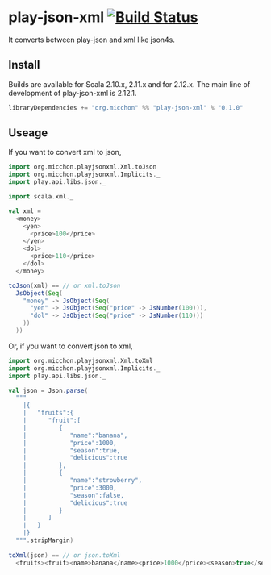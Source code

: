 # play-json-xml [![Build Status](https://travis-ci.org/3tty0n/play-json-xml.svg?branch=master)](https://travis-ci.org/3tty0n/play-json-xml)

It converts between play-json and xml like json4s.

## Install

Builds are available for Scala 2.10.x, 2.11.x and for 2.12.x. The main line of development of play-json-xml is 2.12.1.

```scala
libraryDependencies += "org.micchon" %% "play-json-xml" % "0.1.0"
```

## Useage

If you want to convert xml to json,

```scala
import org.micchon.playjsonxml.Xml.toJson
import org.micchon.playjsonxml.Implicits._
import play.api.libs.json._

import scala.xml._

val xml =
  <money>
    <yen>
      <price>100</price>
    </yen>
    <dol>
      <price>110</price>
    </dol>
  </money>

toJson(xml) == // or xml.toJson
  JsObject(Seq(
    "money" -> JsObject(Seq(
      "yen" -> JsObject(Seq("price" -> JsNumber(100))),
      "dol" -> JsObject(Seq("price" -> JsNumber(110)))
    ))
  ))
```

Or, if you want to convert json to xml,

```scala
import org.micchon.playjsonxml.Xml.toXml
import org.micchon.playjsonxml.Implicits._
import play.api.libs.json._

val json = Json.parse(
  """
    |{
    |   "fruits":{
    |      "fruit":[
    |         {
    |            "name":"banana",
    |            "price":1000,
    |            "season":true,
    |            "delicious":true
    |         },
    |         {
    |            "name":"strowberry",
    |            "price":3000,
    |            "season":false,
    |            "delicious":true
    |         }
    |      ]
    |   }
    |}
  """.stripMargin)
  
toXml(json) == // or json.toXml
  <fruits><fruit><name>banana</name><price>1000</price><season>true</season><delicious>true</delicious></fruit><fruit><name>strowberry</name><price>3000</price><season>false</season><delicious>true</delicious></fruit></fruits>
```
